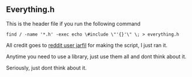 ## Everything.h

This is the header file if you run the following command

`
find / -name '*.h' -exec echo \#include \"'{}'\" \; > everything.h
`

All credit goes to [reddit user jarfil](https://www.reddit.com/r/shittyprogramming/comments/ic8e56/this_is_how_i_do_includes/g245egy/) for making the script, I just ran it. 

Anytime you need to use a library, just use them all and dont think about it. 

Seriously, just dont think about it. 
